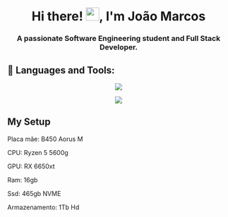 <h1 align="center">Hi there! <img src="https://raw.githubusercontent.com/MartinHeinz/MartinHeinz/master/wave.gif" width="30px">, I'm João Marcos</h1>
<h3 align="center">A passionate Software Engineering student and Full Stack Developer.</h3>



## 🚀 Languages and Tools:

<p align="center">
  <a href="https://skillicons.dev">
    <img src="https://skillicons.dev/icons?i=html,css,js,bootstrap,jquery,linux,php,sass,ubuntu,mysql,c,cpp,git" />
  </a>
</p>
  
  
  <div align="center"> 
  <a href="https://www.linkedin.com/in/jjoaom/" target="_blank"><img src="https://img.shields.io/badge/-LinkedIn-%230077B5?style=for-the-badge&logo=linkedin&logoColor=white" target="_blank"></a> 
  </div>
  
  
  ## My Setup
  
  <p>Placa mãe: B450 Aorus M</p>
  <p>CPU: Ryzen 5 5600g</p>
  <p>GPU: RX 6650xt</p>
  <p>Ram: 16gb</p>
  <p>Ssd: 465gb NVME</p>
  <p>Armazenamento: 1Tb Hd</p>
  
